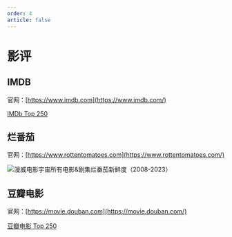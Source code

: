 ```yaml
---
order: 4
article: false
---
```


# 影评

## IMDB

官网：[https://www.imdb.com](https://www.imdb.com/)

[IMDb Top 250](https://www.imdb.com/chart/top/?ref_=nv_mv_250)

## 烂番茄

官网：[https://www.rottentomatoes.com](https://www.rottentomatoes.com/)

![漫威电影宇宙所有电影&剧集烂番茄新鲜度（2008-2023）](https://img.sherry4869.com/blog/movies/tomatoes-mcu.jpg)

## 豆瓣电影

官网：[https://movie.douban.com](https://movie.douban.com/)

[豆瓣电影 Top 250](https://movie.douban.com/top250)
